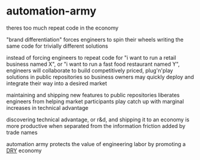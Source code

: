 # automation-army

theres too much repeat code in the economy

"brand differentiation" forces engineers to spin their wheels writing the same code for trivially different solutions

instead of forcing engineers to repeat code for "i want to run a retail business named X", or "i want to run a fast food restaurant named Y", engineers will collaborate to build competitively priced, plug'n'play solutions in public repositories so business owners may quickly deploy and integrate their way into a desired market

maintaining and shipping new features to public repositories liberates engineers from helping market participants play catch up with marginal increases in technical advantage

discovering technical advantage, or r&d, and shipping it to an economy is more productive when separated from the information friction added by trade names

automation army protects the value of engineering labor by promoting a [DRY](https://en.wikipedia.org/wiki/Don%27t_repeat_yourself) economy
